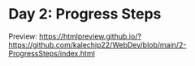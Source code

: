 # Day 2: Progress Steps
Preview: https://htmlpreview.github.io/?https://github.com/kalechip22/WebDev/blob/main/2-ProgressSteps/index.html